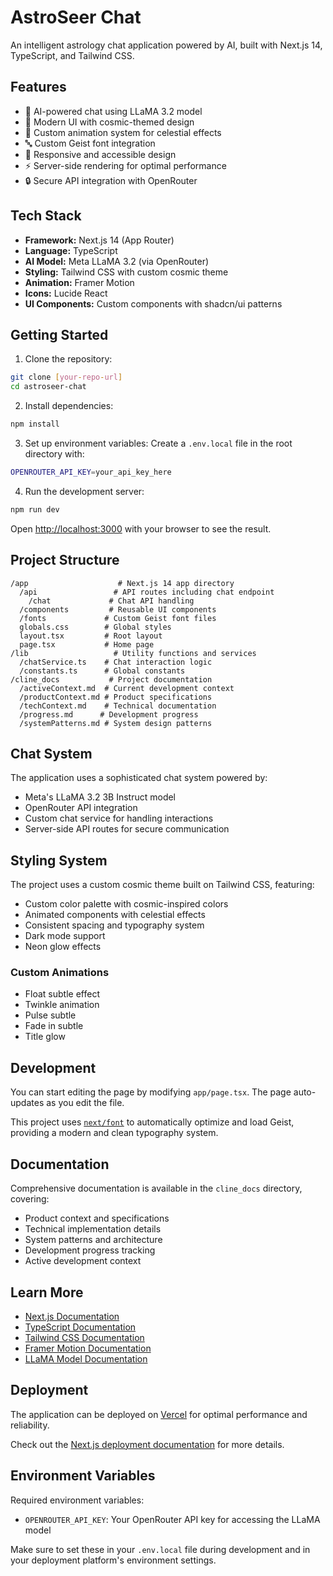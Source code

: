 # AstroSeer Chat

An intelligent astrology chat application powered by AI, built with Next.js 14, TypeScript, and Tailwind CSS.

## Features

- 🤖 AI-powered chat using LLaMA 3.2 model
- 🌟 Modern UI with cosmic-themed design
- 🎨 Custom animation system for celestial effects
- 🔤 Custom Geist font integration
- 💫 Responsive and accessible design
- ⚡ Server-side rendering for optimal performance
- 🔒 Secure API integration with OpenRouter

## Tech Stack

- **Framework:** Next.js 14 (App Router)
- **Language:** TypeScript
- **AI Model:** Meta LLaMA 3.2 (via OpenRouter)
- **Styling:** Tailwind CSS with custom cosmic theme
- **Animation:** Framer Motion
- **Icons:** Lucide React
- **UI Components:** Custom components with shadcn/ui patterns

## Getting Started

1. Clone the repository:
```bash
git clone [your-repo-url]
cd astroseer-chat
```

2. Install dependencies:
```bash
npm install
```

3. Set up environment variables:
Create a `.env.local` file in the root directory with:
```bash
OPENROUTER_API_KEY=your_api_key_here
```

4. Run the development server:
```bash
npm run dev
```

Open [http://localhost:3000](http://localhost:3000) with your browser to see the result.

## Project Structure

```
/app                    # Next.js 14 app directory
  /api                 # API routes including chat endpoint
    /chat             # Chat API handling
  /components         # Reusable UI components
  /fonts             # Custom Geist font files
  globals.css        # Global styles
  layout.tsx         # Root layout
  page.tsx           # Home page
/lib                   # Utility functions and services
  /chatService.ts    # Chat interaction logic
  /constants.ts      # Global constants
/cline_docs           # Project documentation
  /activeContext.md  # Current development context
  /productContext.md # Product specifications
  /techContext.md    # Technical documentation
  /progress.md      # Development progress
  /systemPatterns.md # System design patterns
```

## Chat System

The application uses a sophisticated chat system powered by:
- Meta's LLaMA 3.2 3B Instruct model
- OpenRouter API integration
- Custom chat service for handling interactions
- Server-side API routes for secure communication

## Styling System

The project uses a custom cosmic theme built on Tailwind CSS, featuring:

- Custom color palette with cosmic-inspired colors
- Animated components with celestial effects
- Consistent spacing and typography system
- Dark mode support
- Neon glow effects

### Custom Animations

- Float subtle effect
- Twinkle animation
- Pulse subtle
- Fade in subtle
- Title glow

## Development

You can start editing the page by modifying `app/page.tsx`. The page auto-updates as you edit the file.

This project uses [`next/font`](https://nextjs.org/docs/app/building-your-application/optimizing/fonts) to automatically optimize and load Geist, providing a modern and clean typography system.

## Documentation

Comprehensive documentation is available in the `cline_docs` directory, covering:
- Product context and specifications
- Technical implementation details
- System patterns and architecture
- Development progress tracking
- Active development context

## Learn More

- [Next.js Documentation](https://nextjs.org/docs)
- [TypeScript Documentation](https://www.typescriptlang.org/docs/)
- [Tailwind CSS Documentation](https://tailwindcss.com/docs)
- [Framer Motion Documentation](https://www.framer.com/motion/)
- [LLaMA Model Documentation](https://ai.meta.com/llama/)

## Deployment

The application can be deployed on [Vercel](https://vercel.com/new?utm_medium=default-template&filter=next.js&utm_source=create-next-app&utm_campaign=create-next-app-readme) for optimal performance and reliability.

Check out the [Next.js deployment documentation](https://nextjs.org/docs/app/building-your-application/deploying) for more details.

## Environment Variables

Required environment variables:
- `OPENROUTER_API_KEY`: Your OpenRouter API key for accessing the LLaMA model

Make sure to set these in your `.env.local` file during development and in your deployment platform's environment settings.
